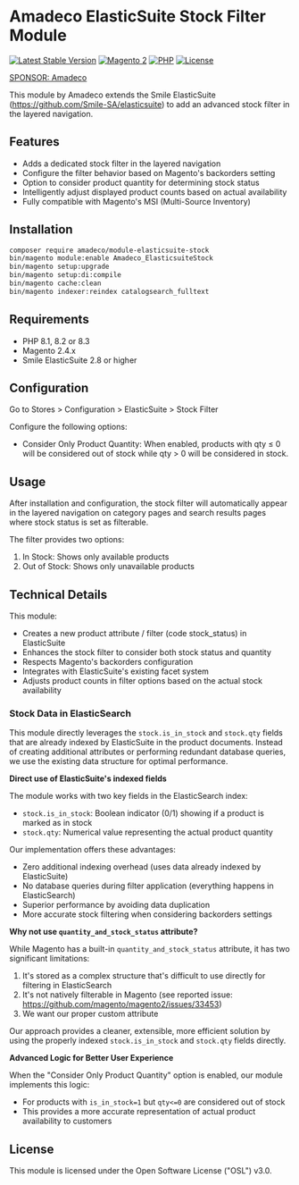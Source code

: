 # Amadeco ElasticSuite Stock Filter Module

[![Latest Stable Version](https://img.shields.io/github/v/release/Amadeco/magento2-elasticsuite-stock)](https://github.com/Amadeco/magento2-elasticsuite-stock/releases)
[![Magento 2](https://img.shields.io/badge/Magento-2.4.x-brightgreen.svg)](https://magento.com)
[![PHP](https://img.shields.io/badge/PHP-8.1|8.2|8.3-blue.svg)](https://www.php.net)
[![License](https://img.shields.io/github/license/Amadeco/magento2-elasticsuite-stock)](https://github.com/Amadeco/magento2-elasticsuite-stock/blob/main/LICENSE)

[SPONSOR: Amadeco](https://www.amadeco.fr)

This module by Amadeco extends the Smile ElasticSuite (https://github.com/Smile-SA/elasticsuite) to add an advanced stock filter in the layered navigation.

## Features

- Adds a dedicated stock filter in the layered navigation
- Configure the filter behavior based on Magento's backorders setting
- Option to consider product quantity for determining stock status
- Intelligently adjust displayed product counts based on actual availability
- Fully compatible with Magento's MSI (Multi-Source Inventory)

## Installation

```bash
composer require amadeco/module-elasticsuite-stock
bin/magento module:enable Amadeco_ElasticsuiteStock
bin/magento setup:upgrade
bin/magento setup:di:compile
bin/magento cache:clean
bin/magento indexer:reindex catalogsearch_fulltext
```

## Requirements

- PHP 8.1, 8.2 or 8.3
- Magento 2.4.x
- Smile ElasticSuite 2.8 or higher

## Configuration

Go to Stores > Configuration > ElasticSuite > Stock Filter

Configure the following options:

- Consider Only Product Quantity: When enabled, products with qty ≤ 0 will be considered out of stock while qty > 0 will be considered in stock.

## Usage

After installation and configuration, the stock filter will automatically appear in the layered navigation on category pages and search results pages where stock status is set as filterable.

The filter provides two options:

1. In Stock: Shows only available products
2. Out of Stock: Shows only unavailable products

## Technical Details

This module:

- Creates a new product attribute / filter (code stock_status) in ElasticSuite
- Enhances the stock filter to consider both stock status and quantity
- Respects Magento's backorders configuration
- Integrates with ElasticSuite's existing facet system
- Adjusts product counts in filter options based on the actual stock availability

### Stock Data in ElasticSearch

This module directly leverages the `stock.is_in_stock` and `stock.qty` fields that are already indexed by ElasticSuite in the product documents. Instead of creating additional attributes or performing redundant database queries, we use the existing data structure for optimal performance.

**Direct use of ElasticSuite's indexed fields**

The module works with two key fields in the ElasticSearch index:
- `stock.is_in_stock`: Boolean indicator (0/1) showing if a product is marked as in stock
- `stock.qty`: Numerical value representing the actual product quantity

Our implementation offers these advantages:
- Zero additional indexing overhead (uses data already indexed by ElasticSuite)
- No database queries during filter application (everything happens in ElasticSearch)
- Superior performance by avoiding data duplication
- More accurate stock filtering when considering backorders settings

**Why not use `quantity_and_stock_status` attribute?**

While Magento has a built-in `quantity_and_stock_status` attribute, it has two significant limitations:
1. It's stored as a complex structure that's difficult to use directly for filtering in ElasticSearch
2. It's not natively filterable in Magento (see reported issue: https://github.com/magento/magento2/issues/33453)
3. We want our proper custom attribute

Our approach provides a cleaner, extensible, more efficient solution by using the properly indexed `stock.is_in_stock` and `stock.qty` fields directly.

**Advanced Logic for Better User Experience**

When the "Consider Only Product Quantity" option is enabled, our module implements this logic:
- For products with `is_in_stock=1` but `qty<=0` are considered out of stock
- This provides a more accurate representation of actual product availability to customers

## License

This module is licensed under the Open Software License ("OSL") v3.0.
